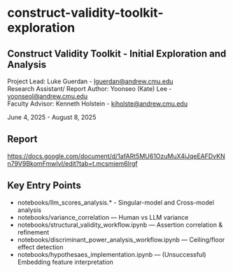 # construct-validity-toolkit-exploration
## Construct Validity Toolkit - Initial Exploration and Analysis 

Project Lead:  Luke Guerdan - lguerdan@andrew.cmu.edu\
Research Assistant/ Report Author: Yoonseo (Kate) Lee - yoonseol@andrew.cmu.edu\
Faculty Advisor: Kenneth Holstein - kjholste@andrew.cmu.edu

June 4, 2025 - August 8, 2025

## Report

https://docs.google.com/document/d/1afARt5MU61OzuMuX4jJqeEAFDvKNn79V9BkomFmwIvI/edit?tab=t.mcsmiem6lrgf

## Key Entry Points

* notebooks/llm_scores_analysis.* - Singular-model and Cross-model analysis
* notebooks/variance_correlation — Human vs LLM variance
* notebooks/structural_validity_workflow.ipynb — Assertion correlation & refinement
* notebooks/discriminant_power_analysis_workflow.ipynb — Ceiling/floor effect detection
* notebooks/hypothesaes_implementation.ipynb — (Unsuccessful) Embedding feature interpretation

